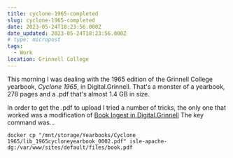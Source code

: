 ```yaml
---
title: cyclone-1965-completed
slug: cyclone-1965-completed
date: 2023-05-24T18:23:56.000Z
date_updated: 2023-05-24T18:23:56.000Z
# type: micropost
tags:
  - Work
location: Grinnell College
---
```


This morning I was dealing with the 1965 edition of the Grinnell College yearbook, *Cyclone 1965*, in Digital.Grinnell.  That's a monster of a yearbook, 278 pages and a .pdf that's almost 1.4 GB in size.

In order to get the .pdf to upload I tried a number of tricks, the only one that worked was a modification of [Book Ingest in Digital.Grinnell](https://static.grinnell.edu/dlad-blog/posts/097-book-ingest-in-digital-grinnell/)   The key command was...

    docker cp "/mnt/storage/Yearbooks/Cyclone 1965/lib_1965cycloneyearbook_0002.pdf" isle-apache-dg:/var/www/sites/default/files/book.pdf
